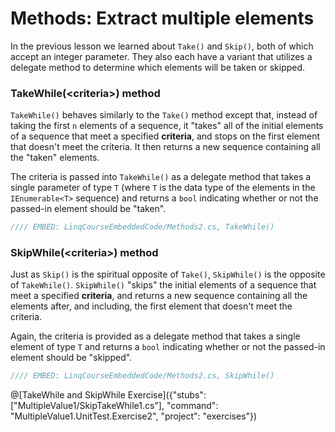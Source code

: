# Methods: Extract multiple elements

In the previous lesson we learned about `Take()` and `Skip()`, both of which accept an integer parameter. They also each have a variant that utilizes a delegate method to determine which elements will be taken or skipped.

### TakeWhile(&lt;criteria&gt;) method
`TakeWhile()` behaves similarly to the `Take()` method except that, instead of taking the first `n` elements of a sequence, it "takes" all of the initial elements of a sequence that meet a specified **criteria**, and stops on the first element that doesn't meet the criteria. It then returns a new sequence containing all the "taken" elements.

The criteria is passed into `TakeWhile()` as a delegate method that takes a single parameter of type `T` (where `T` is the data type of the elements in the `IEnumerable<T>` sequence) and returns a `bool` indicating whether or not the passed-in element should be "taken".

```csharp
//// EMBED: LinqCourseEmbeddedCode/Methods2.cs, TakeWhile()
```

### SkipWhile(&lt;criteria&gt;) method
Just as `Skip()` is the spiritual opposite of `Take()`, `SkipWhile()` is the opposite of `TakeWhile()`. `SkipWhile()` "skips" the initial elements of a sequence that meet a specified **criteria**, and returns a new sequence containing all the elements after, and including, the first element that doesn't meet the criteria.

Again, the criteria is provided as a delegate method that takes a single element of type `T` and returns a `bool` indicating whether or not the passed-in element should be "skipped".

```csharp
//// EMBED: LinqCourseEmbeddedCode/Methods2.cs, SkipWhile()
```

@[TakeWhile and SkipWhile Exercise]({"stubs": ["MultipleValue1/SkipTakeWhile1.cs"], "command": "MultipleValue1.UnitTest.Exercise2", "project": "exercises"})

